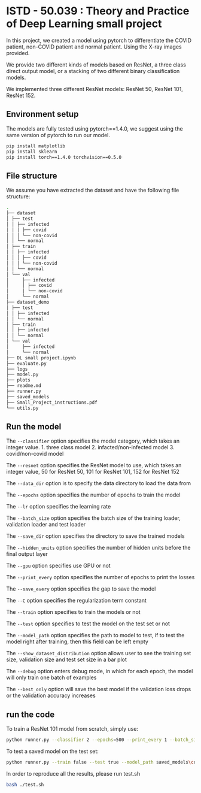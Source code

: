 # ISTD - 50.039 : Theory and Practice of Deep Learning small project
In this project, we created a model using pytorch to differentiate the COVID patient, non-COVID patient and normal patient. Using the X-ray images provided.

We provide two different kinds of models based on ResNet, 
a three class direct output model, or a stacking of two different binary classification models.

We implemented three different ResNet models: ResNet 50, ResNet 101, ResNet 152.

## Environment setup
The models are fully tested using pytorch==1.4.0, we suggest using the same version of pytorch to run our model.
```bash
pip install matplotlib
pip install sklearn
pip install torch==1.4.0 torchvision==0.5.0
```

## File structure
We assume you have extracted the dataset and have the following file structure:
```bash
.
├── dataset
│ ├── test
│ │ ├── infected
│ │ │ ├── covid
│ │ │ └── non-covid
│ │ └── normal
│ ├── train
│ │ ├── infected
│ │ │ ├── covid
│ │ │ └── non-covid
│ │ └── normal
│ └── val
│     ├── infected
│     │ ├── covid
│     │ └── non-covid
│     └── normal
├── dataset_demo
│ ├── test
│ │ ├── infected
│ │ └── normal
│ ├── train
│ │ ├── infected
│ │ └── normal
│ └── val
│     ├── infected
│     └── normal
├── DL small project.ipynb
├── evaluate.py
├── logs
├── model.py
├── plots
├── readme.md
├── runner.py
├── saved_models
├── Small_Project_instructions.pdf
└── utils.py
```

## Run the model
The `--classifier` option specifies the model category, which takes an integer value.
    1. three class model
    2. infacted/non-infected model
    3. covid/non-covid model

The `--resnet` option specifies the ResNet model to use, which takes an integer value, 50 for ResNet 50, 101 for ResNet 101, 152 for ResNet 152

The `--data_dir` option is to specify the data directory to load the data from

The `--epochs` option specifies the number of epochs to train the model

The `--lr` option specifies the learning rate

The `--batch_size` option specifies the batch size of the training loader, validation loader and test loader

The `--save_dir` option specifies the directory to save the trained models

The `--hidden_units` option specifies the number of hidden units before the final output layer

The `--gpu` option specifies use GPU or not

The `--print_every` option specifies the number of epochs to print the losses

The `--save_every` option specifies the gap to save the model

The `--C` option specifies the regularization term constant

The `--train` option specifies to train the models or not

The `--test` option specifies to test the model on the test set or not

The `--model_path` option specifies the path to model to test, if to test the model right after training, then this field can be left empty

The `--show_dataset_distribution` option allows user to see the training set size, validation size and test set size in a bar plot

The `--debug` option enters debug mode, in which for each epoch, the model will only train one batch of examples

The `--best_only` option will save the best model if the validation loss drops or the validation accuracy increases

## run the code
To train a ResNet 101 model from scratch, simply use:
```bash
python runner.py --classifier 2 --epochs=500 --print_every 1 --batch_size 64 --save_every 10 --gpu true --resnet 101
```

To test a saved model on the test set:
```bash
python runner.py --train false --test true --model_path saved_models\covid_classifier_101_model.h5
```

In order to reproduce all the results, please run test.sh
```bash
bash ./test.sh
```